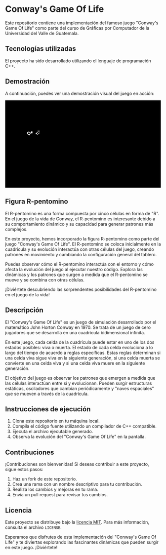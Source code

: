 # Conway's Game Of Life

Este repositorio contiene una implementación del famoso juego "Conway's Game Of Life" como parte del curso de Gráficas por Computador de la Universidad del Valle de Guatemala.

## Tecnologías utilizadas

El proyecto ha sido desarrollado utilizando el lenguaje de programación C++. 

## Demostración 

A continuación, puedes ver una demostración visual del juego en acción:

![Demostración](https://github.com/jazurdia/gameoflife/blob/07b1c405f86feff0c9970f0c5b66f8dfa9ed4fb3/Conway%20Game%20of%20Life.gif)

## Figura R-pentomino

El R-pentomino es una forma compuesta por cinco células en forma de "R". En el juego de la vida de Conway, el R-pentomino es interesante debido a su comportamiento dinámico y su capacidad para generar patrones más complejos.

En este proyecto, hemos incorporado la figura R-pentomino como parte del juego "Conway's Game Of Life". El R-pentomino se coloca inicialmente en la cuadrícula y su evolución interactúa con otras células del juego, creando patrones en movimiento y cambiando la configuración general del tablero.

Puedes observar cómo el R-pentomino interactúa con el entorno y cómo afecta la evolución del juego al ejecutar nuestro código. Explora las dinámicas y los patrones que surgen a medida que el R-pentomino se mueve y se combina con otras células.

¡Diviértete descubriendo las sorprendentes posibilidades del R-pentomino en el juego de la vida!

## Descripción

El "Conway's Game Of Life" es un juego de simulación desarrollado por el matemático John Horton Conway en 1970. Se trata de un juego de cero jugadores que se desarrolla en una cuadrícula bidimensional infinita.

En este juego, cada celda de la cuadrícula puede estar en uno de los dos estados posibles: viva o muerta. El estado de cada celda evoluciona a lo largo del tiempo de acuerdo a reglas específicas. Estas reglas determinan si una celda viva sigue viva en la siguiente generación, si una celda muerta se convierte en una celda viva y si una celda viva muere en la siguiente generación.

El objetivo del juego es observar los patrones que emergen a medida que las células interactúan entre sí y evolucionan. Pueden surgir estructuras estáticas, osciladores que cambian periódicamente y "naves espaciales" que se mueven a través de la cuadrícula.

## Instrucciones de ejecución

1. Clona este repositorio en tu máquina local.
2. Compila el código fuente utilizando un compilador de C++ compatible.
3. Ejecuta el archivo ejecutable generado.
4. Observa la evolución del "Conway's Game Of Life" en la pantalla.

## Contribuciones

¡Contribuciones son bienvenidas! Si deseas contribuir a este proyecto, sigue estos pasos:

1. Haz un fork de este repositorio.
2. Crea una rama con un nombre descriptivo para tu contribución.
3. Realiza los cambios y mejoras en tu rama.
4. Envía un pull request para revisar tus cambios.

## Licencia

Este proyecto se distribuye bajo la [licencia MIT](insertar-url-de-la-licencia-aqui). Para más información, consulta el archivo `LICENSE`.

Esperamos que disfrutes de esta implementación del "Conway's Game Of Life" y te diviertas explorando las fascinantes dinámicas que pueden surgir en este juego. ¡Diviértete!
